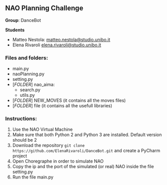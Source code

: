## NAO Planning Challenge
**Group**: DanceBot

**Students**
- Matteo Nestola: matteo.nestola@studio.unibo.it
- Elena Rivaroli elena.rivaroli@studio.unibo.it

### Files and folders:
- main.py
- naoPlanning.py
- setting.py
- [_FOLDER_] nao_aima:
  - search.py
  - utils.py
- [_FOLDER_] NEW_MOVES (it contains all the moves files)
- [_FOLDER_] file (it contains all the usefull libraries)
### Instructions:
1. Use the NAO Virtual Machine
2. Make sure that both Python 2 and Python 3 are installed. Default version should be 2
3. Download the repository ``` git clone https://github.com/ElenaRivaroli/DanceBot.git ``` and create a PyCharm project
4. Open Choregraphe in order to simulate NAO
5. Copy the ip and the port of the simulated (or real) NAO inside the file setting.py 
6. Run the file main.py
